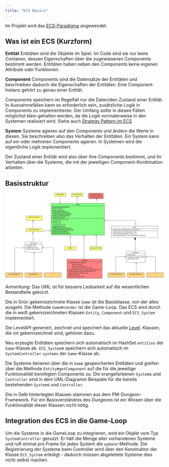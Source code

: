 ```yaml
---
title: "ECS Basics"
---
```



Im Projekt wird das [ECS-Paradigma](https://en.wikipedia.org/wiki/Entity_component_system) angewendet.

## Was ist ein ECS (Kurzform)

**Entität**
Entitäten sind die Objekte im Spiel. Im Code sind sie nur leere Container, dessen Eigenschaften über die zugewiesenen Components bestimmt werden. Entitäten haben neben den Components keine eigenen Attribute oder Funktionen.

**Component**
Components sind die Datensätze der Entitäten und beschreiben dadurch die Eigenschaften der Entitäten. Eine Component-Instanz gehört zu genau einer Entität.

Components speichern im Regelfall nur die Daten/den Zustand einer Entität.
In Ausnahmefällen kann es erforderlich sein, zusätzliche Logik in Components zu implementieren. Der Umfang sollte in diesen Fällen möglichst klein gehalten werden, da die Logik normalerweise in den Systemen realisiert wird.
Siehe auch [Strategy Pattern im ECS](ecs_and_strategy_pattern.md)

**System**
Systeme agieren auf den Components und ändern die Werte in diesen. Sie beschreiben also das Verhalten der Entitäten. Ein System kann auf ein oder mehreren Components agieren.
In Systemen wird die eigentliche Logik implementiert.

Der Zustand einer Entität wird also über ihre Components bestimmt, und ihr Verhalten über die Systeme, die mit der jeweiligen Component-Kombination arbeiten.

## Basisstruktur

![Struktur ECS](img/ecs.png)

*Anmerkung:* Das UML ist für bessere Lesbarkeit auf die wesentlichen Bestandteile gekürzt.

Die in Grün gekennzeichnete Klasse `Game` ist die Basisklasse, von der alles ausgeht. Die Methode `Game#render` ist die Game-Loop. Das ECS wird durch die in weiß gekennzeichneten Klassen `Entity`, `Component` und `ECS_System` implementiert.

Die LevelAPI generiert, zeichnet und speichert das aktuelle [Level](../level/readme.md). Klassen, die rot gekennzeichnet sind, gehören dazu.

Neu erzeugte Entitäten speichern sich automatisch im HashSet `entities` der `Game`-Klasse ab.
`ECS_System`e speichern sich automatisch im `SystemController` `systems` der `Game`-Klasse ab.

Die Systeme iterieren über die in `Game` gespeicherten Entitäten und greifen über die Methode `Entity#getComponent` auf die für die jeweilige Funktionalität benötigten Components zu. Die orangefarbenen `System`s und `Controller` sind in dem UML-Diagramm Beispiele für die bereits bestehenden `System`s und `Controller`.

Die in Gelb hinterlegten Klassen stammen aus dem PM-Dungeon-Framework. Für ein Basisverständnis des Dungeons ist ein Wissen über die Funktionalität dieser Klassen nicht nötig.

## Integration des ECS in die Game-Loop

Um die Systeme in die GameLoop zu integrieren, wird ein Objekt vom Typ `SystemController` genutzt. Er hält die Menge aller vorhandenen Systeme und ruft einmal pro Frame für jedes System die `update`-Methode. Die Registrierung der Systeme beim Controller wird über den Konstruktor der Klasse `ECS_System` erledigt - dadurch müssen abgeleitete Systeme dies nicht selbst machen.
